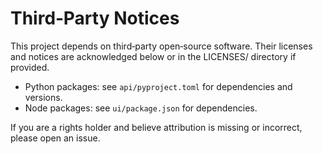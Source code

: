 # Third‑Party Notices

This project depends on third‑party open‑source software. Their licenses and notices are acknowledged below or in the LICENSES/ directory if provided.

- Python packages: see `api/pyproject.toml` for dependencies and versions.
- Node packages: see `ui/package.json` for dependencies.

If you are a rights holder and believe attribution is missing or incorrect, please open an issue.
